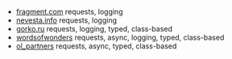 - [fragment.com](fragment) requests, logging
- [nevesta.info](nevesta_info) requests, logging
- [gorko.ru](gorko) requests, logging, typed, class-based
- [wordsofwonders](words_of_wonders) requests, async, logging, typed, class-based
- [ol_partners](ol_partners) requests, async, typed, class-based